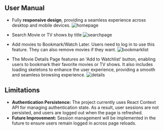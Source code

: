 ## User Manual
- Fully **responsive design**, providing a seamless experience across desktop and mobile devices.
![homepage](https://github.com/user-attachments/assets/e3b72dd7-444a-4f7b-905c-965205b5ee81)

- Search Movie or TV shows by title
![searchpage](https://github.com/user-attachments/assets/37287713-12c5-4efc-ba11-381e7e59d69f)
 
- Add movies to Bookmark/Watch Later. Users need to log in to use this feature. They can also remove movies if they want.
![bookmarklist](https://github.com/user-attachments/assets/fc07894b-b345-4c6b-a439-8a1a7e7dab13)

- The Movie Details Page features an 'Add to Watchlist' button, enabling users to bookmark their favorite movies or TV shows. It also includes loading skeletons to enhance the user experience, providing a smooth and seamless browsing experience.
![details](https://github.com/user-attachments/assets/a863f3d2-dbf2-4281-92d3-cceeab97846a)


## Limitations 
- **Authentication Persistence:** The project currently uses React Context API for managing authentication state. As a result, user sessions are not persisted, and users are logged out when the page is refreshed.
- **Future Improvement:** Session management will be implemented in the future to ensure users remain logged in across page reloads.
